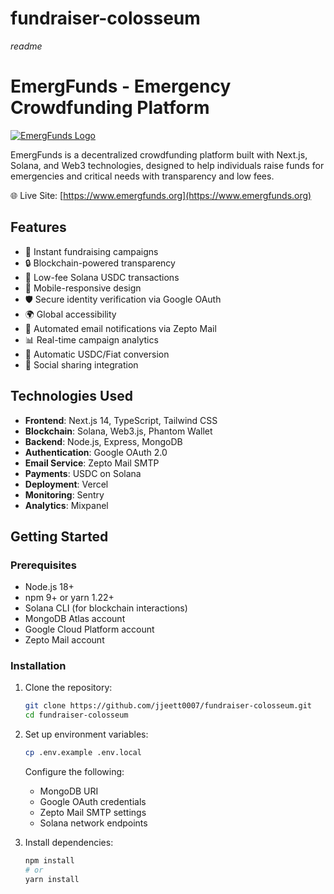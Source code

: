 # fundraiser-colosseum
*readme*

# EmergFunds - Emergency Crowdfunding Platform

[![EmergFunds Logo](https://www.emergfunds.org/logo.jpg)](https://www.emergfunds.org)

EmergFunds is a decentralized crowdfunding platform built with Next.js, Solana, and Web3 technologies, designed to help individuals raise funds for emergencies and critical needs with transparency and low fees.

🌐 Live Site: [https://www.emergfunds.org](https://www.emergfunds.org)

## Features

- 🚀 Instant fundraising campaigns
- 🔒 Blockchain-powered transparency
- 💸 Low-fee Solana USDC transactions
- 📱 Mobile-responsive design
- 🛡️ Secure identity verification via Google OAuth
- 🌍 Global accessibility
- 📧 Automated email notifications via Zepto Mail
- 📊 Real-time campaign analytics
- 🔄 Automatic USDC/Fiat conversion
- 👥 Social sharing integration

## Technologies Used

- **Frontend**: Next.js 14, TypeScript, Tailwind CSS
- **Blockchain**: Solana, Web3.js, Phantom Wallet
- **Backend**: Node.js, Express, MongoDB
- **Authentication**: Google OAuth 2.0
- **Email Service**: Zepto Mail SMTP
- **Payments**: USDC on Solana
- **Deployment**: Vercel
- **Monitoring**: Sentry
- **Analytics**: Mixpanel

## Getting Started

### Prerequisites

- Node.js 18+
- npm 9+ or yarn 1.22+
- Solana CLI (for blockchain interactions)
- MongoDB Atlas account
- Google Cloud Platform account
- Zepto Mail account

### Installation

1. Clone the repository:
   ```bash
   git clone https://github.com/jjeett0007/fundraiser-colosseum.git
   cd fundraiser-colosseum
   ```

2. Set up environment variables:
   ```bash
   cp .env.example .env.local
   ```
   Configure the following:
   - MongoDB URI
   - Google OAuth credentials
   - Zepto Mail SMTP settings
   - Solana network endpoints

3. Install dependencies:
   ```bash
   npm install
   # or
   yarn install
   ```